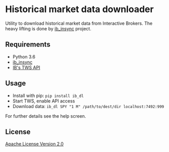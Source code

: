 # Historical market data downloader 
Utility to download historical market data from Interactive Brokers.
The heavy lifting is done by [ib_insync](https://github.com/erdewit/ib_insync) project.

## Requirements
 * Python 3.6
 * [ib_insync](https://github.com/erdewit/ib_insync)
 * [IB's TWS API](http://interactivebrokers.github.io)
 
## Usage
 * Install with pip: `pip install ib_dl`
 * Start TWS, enable API access
 * Download data: `ib_dl SPY "1 M" /path/to/dest/dir localhost:7492:999`

For further details see the help screen.

## License
[Apache License Version 2.0](http://www.apache.org/licenses/)